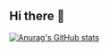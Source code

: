 ## Hi there 👋

[![Anurag's GitHub stats](https://github-stats-guilhermes-projects-54f24397.vercel.app/api?username=Guilherme-Ataliba)](https://github-stats-guilhermes-projects-54f24397.vercel.app/)
